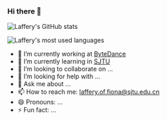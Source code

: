 ### Hi there 👋

![Laffery's GitHub stats](https://github-readme-stats.vercel.app/api?username=Laffery&show_icons=true&theme=dark&count_private=true)

![Laffery's most used languages](https://github-readme-stats.vercel.app/api/top-langs/?username=Laffery&layout=compact&theme=dark&hide=css,html)

- 🔭 I’m currently working at [ByteDance](https://www.bytedance.com/zh)
- 🌱 I’m currently learning in [SJTU](https://www.sjtu.edu.cn/)
- 👯 I’m looking to collaborate on ...
- 🤔 I’m looking for help with ...
- 💬 Ask me about ...
- 📫 How to reach me: laffery.of.fiona@sjtu.edu.cn
- 😄 Pronouns: ...
- ⚡ Fun fact: ...
